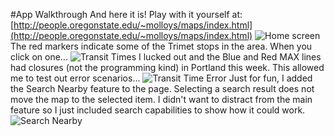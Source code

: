 #App Walkthrough
And here it is! Play with it yourself at: [http://people.oregonstate.edu/~molloys/maps/index.html](http://people.oregonstate.edu/~molloys/maps/index.html)
![Home screen](http://people.oregonstate.edu/~molloys/maps/docs/images/first.png "Home Screen")
The red markers indicate some of the Trimet stops in the area.
When you click on one...
![Transit Times](http://people.oregonstate.edu/~molloys/maps/docs/images/transittimes.png "Transit Times")
I lucked out and the Blue and Red MAX lines had closures (not the programming kind) in Portland this week. This allowed me to test out error scenarios...
![Transit Time Error](http://people.oregonstate.edu/~molloys/maps/docs/images/error.png "Transit Time Error")
Just for fun, I added the Search Nearby feature to the page. Selecting a search result does not  move the map to the selected item. I didn't want to distract from the main feature so I just included search capabilities to show how it could work.
![Search Nearby](http://people.oregonstate.edu/~molloys/maps/docs/images/search.png "Search Nearby")